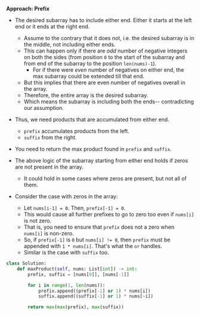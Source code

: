 **Approach: Prefix**
* The desired subarray has to include either end. Either it starts at the left end or it ends at the right end.
	* Assume to the contrary that it does not, i.e. the desired subarray is in the middle, not including either ends.
	* This can happen only if there are *odd* number of negative integers on both the sides (from position `0` to the start of the subarray and from end of the subarray to the position `len(nums)-1`).
		* For if there were *even* number of negatives on either end, the max subarray could be extended till that end.
	* But this implies that there are even number of negatives overall in the array.
	* Therefore, the entire array is the desired subarray.
	* Which means the subarray is including both the ends-- contradicting our assumption.

* Thus, we need products that are accumulated from either end.
	* `prefix` accumulates products from the left.
	* `suffix` from the right.

* You need to return the max product found in `prefix` and `suffix`.

* The above logic of the subarray starting from either end holds if zeros are not present in the array.
	* It could hold in some cases where zeros are present, but not all of them.
* Consider the case with zeros in the array:
  * Let `nums[i-1] = 0`. Then, `prefix[-1] = 0`. 
  * This would cause all further prefixes to go to zero too even if `nums[i]` is not zero.
  * That is, you need to ensure that `prefix` does not a zero when `nums[i]` is non-zero.
  * So, if `prefix[-1]` is `0` but `nums[i] != 0`, then `prefix` must be appended with `1 * nums[i]`. That's what the `or` handles.
  * Similar is the case with `suffix` too.
```py
class Solution:
    def maxProduct(self, nums: List[int]) -> int:        
        prefix, suffix = [nums[0]], [nums[-1]]

        for i in range(1, len(nums)):
            prefix.append((prefix[-1] or 1) * nums[i])
            suffix.append((suffix[-1] or 1) * nums[~i])

        return max(max(prefix), max(suffix))
```
